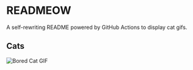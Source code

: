 # READMEOW

A self-rewriting README powered by GitHub Actions to display cat gifs.

## Cats

![Bored Cat GIF](https://media3.giphy.com/media/v1.Y2lkPTlhY2QwMmRhOHQxcDJibDYwejR3ZTcxcm8wb2V4NTFveTZ0cXRvZm9nNXJ5ZWpyMyZlcD12MV9naWZzX3NlYXJjaCZjdD1n/mlvseq9yvZhba/200.gif)
